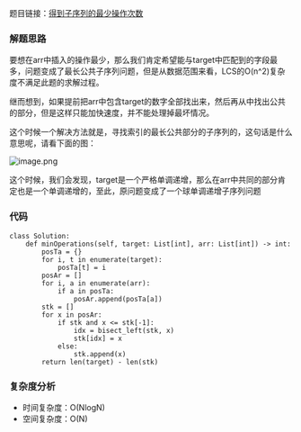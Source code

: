 题目链接：[得到子序列的最少操作次数](https://leetcode-cn.com/problems/minimum-operations-to-make-a-subsequence/)
### 解题思路
要想在arr中插入的操作最少，那么我们肯定希望能与target中匹配到的字段最多，问题变成了最长公共子序列问题，但是从数据范围来看，LCS的O(n^2)复杂度不满足此题的求解过程。

继而想到，如果提前把arr中包含target的数字全部找出来，然后再从中找出公共的部分，但是这样只能加快速度，并不能处理掉最坏情况。

这个时候一个解决方法就是，寻找索引的最长公共部分的子序列的，这句话是什么意思呢，请看下面的图：

![image.png](https://pic.leetcode-cn.com/1627267975-EDuQiH-image.png)

这个时候，我们会发现，target是一个严格单调递增，那么在arr中共同的部分肯定也是一个单调递增的，至此，原问题变成了一个球单调递增子序列问题


### 代码

```python3
class Solution:
    def minOperations(self, target: List[int], arr: List[int]) -> int:
        posTa = {}
        for i, t in enumerate(target):
            posTa[t] = i
        posAr = []
        for i, a in enumerate(arr):
            if a in posTa:
                posAr.append(posTa[a])
        stk = []
        for x in posAr:
            if stk and x <= stk[-1]:
                idx = bisect_left(stk, x)
                stk[idx] = x
            else:
                stk.append(x)
        return len(target) - len(stk)
```
### 复杂度分析
- 时间复杂度：O(NlogN)
- 空间复杂度：O(N)
